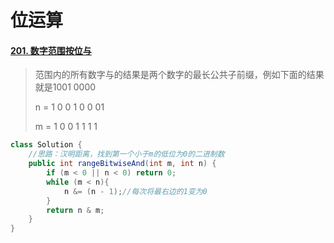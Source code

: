 # 位运算

#### [201. 数字范围按位与](https://leetcode-cn.com/problems/bitwise-and-of-numbers-range/)

> 范围内的所有数字与的结果是两个数字的最长公共子前缀，例如下面的结果就是1001 0000
>
> n = 1 0 0  1 0 0 01
>
> m = 1 0 0  1 1 1 1

```java
class Solution {
    //思路：汉明距离，找到第一个小于m的低位为0的二进制数
    public int rangeBitwiseAnd(int m, int n) {
        if (m < 0 || n < 0) return 0;
        while (m < n){
            n &= (n - 1);//每次将最右边的1变为0
        }
        return n & m;
    }
}
```

